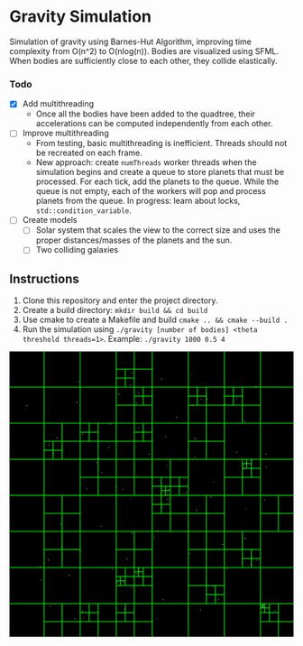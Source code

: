 # Gravity Simulation

Simulation of gravity using Barnes-Hut Algorithm, improving time complexity from O(n^2) to O(nlog(n)). Bodies are visualized using SFML.
When bodies are sufficiently close to each other, they collide elastically.

### Todo
- [x] Add multithreading
  - Once all the bodies have been added to the quadtree, their accelerations can be computed independently from each other.
- [ ] Improve multithreading
  - From testing, basic multithreading is inefficient. Threads should not be recreated on each frame.
  - New approach: create `numThreads` worker threads when the simulation begins and create a queue to store planets that must be processed. For each tick, add the planets to the queue. While the queue is not empty, each of the workers will pop and process planets from the queue. In progress: learn about locks, `std::condition_variable`.
- [ ] Create models
  - [ ] Solar system that scales the view to the correct size and uses the proper distances/masses of the planets and the sun.
  - [ ] Two colliding galaxies

## Instructions
1. Clone this repository and enter the project directory.
2. Create a build directory: `mkdir build && cd build`
3. Use cmake to create a Makefile and build `cmake .. && cmake --build .`
4. Run the simulation using `./gravity [number of bodies] <theta threshold threads=1>`. Example: `./gravity 1000 0.5 4`

![demo image](https://github.com/ryanp8/gravity/blob/main/assets/demo.png?raw=true)
